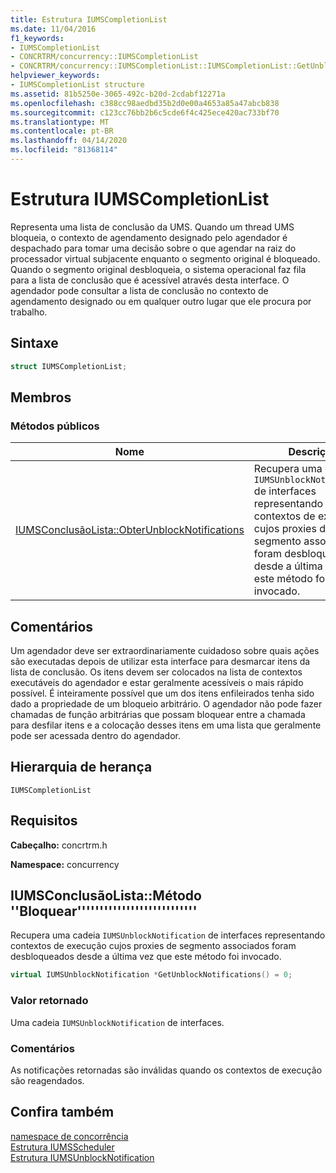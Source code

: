 ```yaml
---
title: Estrutura IUMSCompletionList
ms.date: 11/04/2016
f1_keywords:
- IUMSCompletionList
- CONCRTRM/concurrency::IUMSCompletionList
- CONCRTRM/concurrency::IUMSCompletionList::IUMSCompletionList::GetUnblockNotifications
helpviewer_keywords:
- IUMSCompletionList structure
ms.assetid: 81b5250e-3065-492c-b20d-2cdabf12271a
ms.openlocfilehash: c388cc98aedbd35b2d0e00a4653a85a47abcb838
ms.sourcegitcommit: c123cc76bb2b6c5cde6f4c425ece420ac733bf70
ms.translationtype: MT
ms.contentlocale: pt-BR
ms.lasthandoff: 04/14/2020
ms.locfileid: "81368114"
---
```

# <a name="iumscompletionlist-structure"></a>Estrutura IUMSCompletionList

Representa uma lista de conclusão da UMS. Quando um thread UMS bloqueia, o contexto de agendamento designado pelo agendador é despachado para tomar uma decisão sobre o que agendar na raiz do processador virtual subjacente enquanto o segmento original é bloqueado. Quando o segmento original desbloqueia, o sistema operacional faz fila para a lista de conclusão que é acessível através desta interface. O agendador pode consultar a lista de conclusão no contexto de agendamento designado ou em qualquer outro lugar que ele procura por trabalho.

## <a name="syntax"></a>Sintaxe

```cpp
struct IUMSCompletionList;
```

## <a name="members"></a>Membros

### <a name="public-methods"></a>Métodos públicos

|Nome|Descrição|
|----------|-----------------|
|[IUMSConclusãoLista::ObterUnblockNotifications](#getunblocknotifications)|Recupera uma cadeia `IUMSUnblockNotification` de interfaces representando contextos de execução cujos proxies de segmento associados foram desbloqueados desde a última vez que este método foi invocado.|

## <a name="remarks"></a>Comentários

Um agendador deve ser extraordinariamente cuidadoso sobre quais ações são executadas depois de utilizar esta interface para desmarcar itens da lista de conclusão. Os itens devem ser colocados na lista de contextos executáveis do agendador e estar geralmente acessíveis o mais rápido possível. É inteiramente possível que um dos itens enfileirados tenha sido dado a propriedade de um bloqueio arbitrário. O agendador não pode fazer chamadas de função arbitrárias que possam bloquear entre a chamada para desfilar itens e a colocação desses itens em uma lista que geralmente pode ser acessada dentro do agendador.

## <a name="inheritance-hierarchy"></a>Hierarquia de herança

`IUMSCompletionList`

## <a name="requirements"></a>Requisitos

**Cabeçalho:** concrtrm.h

**Namespace:** concurrency

## <a name="iumscompletionlistgetunblocknotifications-method"></a><a name="getunblocknotifications"></a>IUMSConclusãoLista::Método ''Bloquear'''''''''''''''''''''''''''

Recupera uma cadeia `IUMSUnblockNotification` de interfaces representando contextos de execução cujos proxies de segmento associados foram desbloqueados desde a última vez que este método foi invocado.

```cpp
virtual IUMSUnblockNotification *GetUnblockNotifications() = 0;
```

### <a name="return-value"></a>Valor retornado

Uma cadeia `IUMSUnblockNotification` de interfaces.

### <a name="remarks"></a>Comentários

As notificações retornadas são inválidas quando os contextos de execução são reagendados.

## <a name="see-also"></a>Confira também

[namespace de concorrência](concurrency-namespace.md)<br/>
[Estrutura IUMSScheduler](iumsscheduler-structure.md)<br/>
[Estrutura IUMSUnblockNotification](iumsunblocknotification-structure.md)
